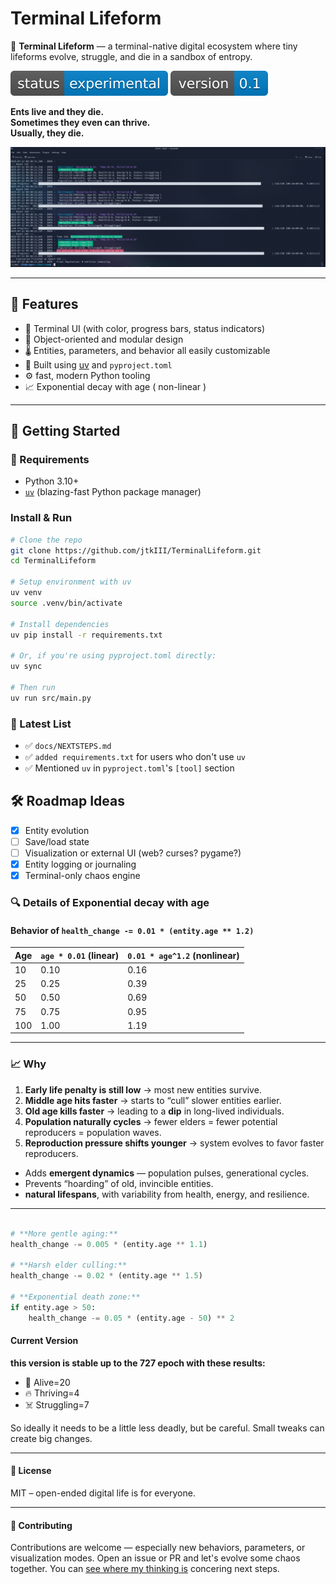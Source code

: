 # Terminal Lifeform

🧬 **Terminal Lifeform** — a terminal-native digital ecosystem where tiny lifeforms evolve, struggle, and die in a sandbox of entropy.

![experimental](docs/badge1.svg) ![version](docs/badge2.svg)

**Ents live and they die.**  
**Sometimes they even can thrive.**  
**Usually, they die.**

![screenshot](docs/screenshot.png)

---

## 🧬 Features

- 🔁 Terminal UI (with color, progress bars, status indicators)
- 🧬 Object-oriented and modular design
- 🌡 Entities, parameters, and behavior all easily customizable
- 🌈 Built using [uv](https://github.com/astral-sh/uv) and `pyproject.toml`
- ⚙️ fast, modern Python tooling
- 📈 Exponential decay with age ( non-linear )

---

## 🚀 Getting Started

### 🧰 Requirements

- Python 3.10+
- [`uv`](https://github.com/astral-sh/uv) (blazing-fast Python package manager)

### Install & Run

```bash
# Clone the repo
git clone https://github.com/jtkIII/TerminalLifeform.git
cd TerminalLifeform

# Setup environment with uv
uv venv
source .venv/bin/activate

# Install dependencies
uv pip install -r requirements.txt

# Or, if you're using pyproject.toml directly:
uv sync

# Then run
uv run src/main.py
````

### 📎 Latest List

- ✅ `docs/NEXTSTEPS.md`
- ✅ `added requirements.txt` for users who don't use `uv`
- ✅ Mentioned `uv` in `pyproject.toml`'s `[tool]` section

## 🛠 Roadmap Ideas

- [x] Entity evolution
- [ ] Save/load state
- [ ] Visualization or external UI (web? curses? pygame?)
- [x] Entity logging or journaling
- [x] Terminal-only chaos engine

### 🔍 Details of Exponential decay with age

#### Behavior of `health_change -= 0.01 * (entity.age ** 1.2)`

| Age | `age * 0.01` (linear) | `0.01 * age^1.2` (nonlinear) |
| --- | --------------------- | ---------------------------- |
| 10  | 0.10                  | 0.16                         |
| 25  | 0.25                  | 0.39                         |
| 50  | 0.50                  | 0.69                         |
| 75  | 0.75                  | 0.95                         |
| 100 | 1.00                  | 1.19                         |

---

### 📈 Why

1. **Early life penalty is still low** → most new entities survive.
2. **Middle age hits faster** → starts to “cull” slower entities earlier.
3. **Old age kills faster** → leading to a **dip** in long-lived individuals.
4. **Population naturally cycles** → fewer elders = fewer potential reproducers = population waves.
5. **Reproduction pressure shifts younger** → system evolves to favor faster reproducers.

- Adds **emergent dynamics** — population pulses, generational cycles.
- Prevents “hoarding” of old, invincible entities.
- **natural lifespans**, with variability from health, energy, and resilience.

---

```python

# **More gentle aging:**
health_change -= 0.005 * (entity.age ** 1.1)

# **Harsh elder culling:**
health_change -= 0.02 * (entity.age ** 1.5)

# **Exponential death zone:**
if entity.age > 50:
    health_change -= 0.05 * (entity.age - 50) ** 2

```

#### Current Version

**this version is stable up to the 727 epoch with these results:**

- 🌱 Alive=20
- 🔥 Thriving=4
- ☠️ Struggling=7

So ideally it needs to be a little less deadly, but be careful. Small tweaks can create big changes.

---

#### 📄 License

MIT – open-ended digital life is for everyone.

---

#### 🤝 Contributing

Contributions are welcome — especially new behaviors, parameters, or visualization modes. Open an issue or PR and let's evolve some chaos together. You can [see where my thinking is](docs/NEXTSTEPS.md) concering next steps.
